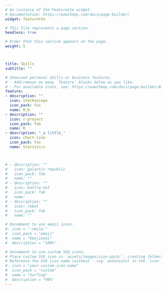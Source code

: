 ```yaml
---
# An instance of the Featurette widget.
# Documentation: https://wowchemy.com/docs/page-builder/
widget: featurette

# This file represents a page section.
headless: true

# Order that this section appears on the page.
weight: 5



title: Skills
subtitle: ""

# Showcase personal skills or business features.
# - Add/remove as many `feature` blocks below as you like.
# - For available icons, see: https://wowchemy.com/docs/page-builder/#icons
feature:
- description: ""
  icon: stethoscope
  icon_pack: fas
  name: M.D.
- description: ""
  icon: r-project
  icon_pack: fab
  name: R
- description: "_a little_"
  icon: chart-line
  icon_pack: fas
  name: Statistics



# - description: ""
#   icon: galactic-republic
#   icon_pack: fab
#   name: ""
# - description: ""
#   icon: battle-net
#   icon_pack: fab
#   name: 
# - description: ""
#   icon: rebel
#   icon_pack: fab
#   name: ""

# Uncomment to use emoji icons.
#- icon = ":smile:"
#  icon_pack = "emoji"
#  name = "Emojiness"
#  description = "100%"  

# Uncomment to use custom SVG icons.
# Place custom SVG icon in `assets/images/icon-pack/`, creating folders if necessary.
# Reference the SVG icon name (without `.svg` extension) in the `icon` field.
#- icon = "your-custom-icon-name"
#  icon_pack = "custom"
#  name = "Surfing"
#  description = "90%"
---
```

